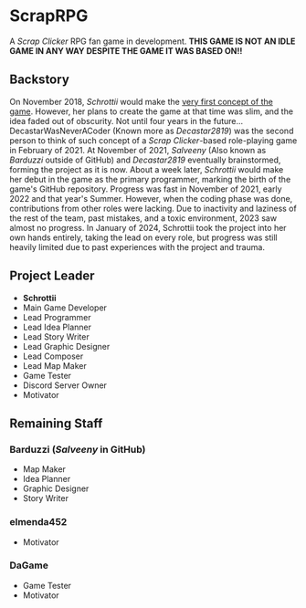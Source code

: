 # ScrapRPG
A *Scrap Clicker* RPG fan game in development. **THIS GAME IS NOT AN IDLE GAME IN ANY WAY DESPITE THE GAME IT WAS BASED ON!!**

## Backstory
On November 2018, *Schrottii* would make the [very first concept of the game](https://media.discordapp.net/attachments/905449922634080347/1000433408536739952/scraprpg.png?width=439&height=675). However, her plans to create the game at that time was slim, and the idea faded out of obscurity. Not until four years in the future...
DecastarWasNeverACoder (Known more as *Decastar2819*) was the second person to think of such concept of a *Scrap Clicker*-based role-playing game in February of 2021. At November of 2021, *Salveeny* (Also known as *Barduzzi* outside of GitHub) and *Decastar2819* eventually brainstormed, forming the project as it is now. About a week later, *Schrottii* would make her debut in the game as the primary programmer, marking the birth of the game's GitHub repository.
Progress was fast in November of 2021, early 2022 and that year's Summer. However, when the coding phase was done, contributions from other roles were lacking. Due to inactivity and laziness of the rest of the team, past mistakes, and a toxic environment, 2023 saw almost no progress. In January of 2024, Schrottii took the project into her own hands entirely, taking the lead on every role, but progress was still heavily limited due to past experiences with the project and trauma.

## Project Leader
- **Schrottii**
- Main Game Developer
- Lead Programmer
- Lead Idea Planner
- Lead Story Writer
- Lead Graphic Designer
- Lead Composer
- Lead Map Maker
- Game Tester
- Discord Server Owner
- Motivator

## Remaining Staff
### Barduzzi (*Salveeny* in GitHub)
- Map Maker
- Idea Planner
- Graphic Designer
- Story Writer

### elmenda452
- Motivator

### DaGame
- Game Tester
- Motivator